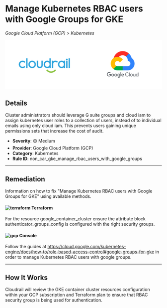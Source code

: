 # Manage Kubernetes RBAC users with Google Groups for GKE

*Google Cloud Platform (GCP) > Kubernetes*

![Cloudrail and Google Cloud Platform (GCP) logos](../images/cloudrail_gcp.png)

## Details
Cluster administrators should leverage G suite groups and cloud iam to assign kubernetes user roles to a collection of users, instead of to individual emails using only cloud iam. This prevents users gaining unique permissions sets that increase the cost of audit.

- **Severity**: 🟡 Medium
- **Provider**: Google Cloud Platform (GCP)
- **Category**: Kubernetes
- **Rule ID**: non_car_gke_manage_rbac_users_with_google_groups

---

## Remediation
Information on how to fix "Manage Kubernetes RBAC users with Google Groups for GKE" using available methods.


####  <img src="../_media/emojis/terraform.png" alt="terraform" width="20"/>  Terraform
For the resource google_container_cluster ensure the attribute block authenticator_groups_config is configured with the right security groups.










####  <img src="../_media/emojis/gcp.png" alt="gcp" width="20"/> Console
Follow the guides at <https://cloud.google.com/kubernetes-engine/docs/how-to/role-based-access-control#google-groups-for-gke> in order to manage Kubernetes RBAC users with google groups.




---

## How It Works
Cloudrail will review the GKE container cluster resources configuration within your GCP subscription and Terraform plan to ensure that RBAC security group is being used for authentication.